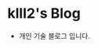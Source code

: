 # klll2's Blog

- 개인 기술 블로그 입니다.
<!-- - jekyll 정적 웹 제너레이터를 사용하였습니다.
- 링크: [klll2](https://klll2.github.io)
- 사용한 jekyll 템플릿 - https://hydejack.com/
- 참고: https://lazyren.github.io/
  -->
